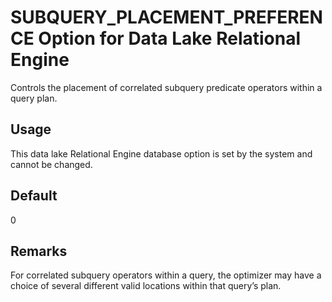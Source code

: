 <!-- loioa65941ca84f210159194c9d97b112a8c -->

# SUBQUERY\_PLACEMENT\_PREFERENCE Option for Data Lake Relational Engine

Controls the placement of correlated subquery predicate operators within a query plan.



<a name="loioa65941ca84f210159194c9d97b112a8c__section_rv2_mvs_swb"/>

## Usage

This data lake Relational Engine database option is set by the system and cannot be changed.



<a name="loioa65941ca84f210159194c9d97b112a8c__iq_refso_970"/>

## Default

0



<a name="loioa65941ca84f210159194c9d97b112a8c__iq_refso_972"/>

## Remarks

For correlated subquery operators within a query, the optimizer may have a choice of several different valid locations within that query’s plan.

